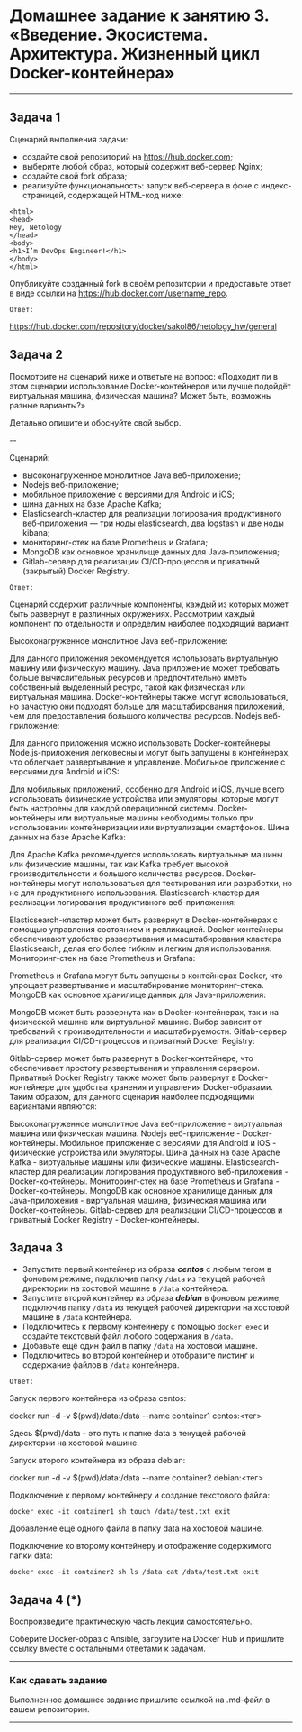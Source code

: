 
# Домашнее задание к занятию 3. «Введение. Экосистема. Архитектура. Жизненный цикл Docker-контейнера»


---

## Задача 1

Сценарий выполнения задачи:

- создайте свой репозиторий на https://hub.docker.com;
- выберите любой образ, который содержит веб-сервер Nginx;
- создайте свой fork образа;
- реализуйте функциональность:
запуск веб-сервера в фоне с индекс-страницей, содержащей HTML-код ниже:
```
<html>
<head>
Hey, Netology
</head>
<body>
<h1>I’m DevOps Engineer!</h1>
</body>
</html>
```

Опубликуйте созданный fork в своём репозитории и предоставьте ответ в виде ссылки на https://hub.docker.com/username_repo.

`Ответ:`

https://hub.docker.com/repository/docker/sakol86/netology_hw/general

## Задача 2

Посмотрите на сценарий ниже и ответьте на вопрос:
«Подходит ли в этом сценарии использование Docker-контейнеров или лучше подойдёт виртуальная машина, физическая машина? Может быть, возможны разные варианты?»

Детально опишите и обоснуйте свой выбор.

--

Сценарий:

- высоконагруженное монолитное Java веб-приложение;
- Nodejs веб-приложение;
- мобильное приложение c версиями для Android и iOS;
- шина данных на базе Apache Kafka;
- Elasticsearch-кластер для реализации логирования продуктивного веб-приложения — три ноды elasticsearch, два logstash и две ноды kibana;
- мониторинг-стек на базе Prometheus и Grafana;
- MongoDB как основное хранилище данных для Java-приложения;
- Gitlab-сервер для реализации CI/CD-процессов и приватный (закрытый) Docker Registry.

`Ответ:`

Сценарий содержит различные компоненты, каждый из которых может быть развернут в различных окружениях. Рассмотрим каждый компонент по отдельности и определим наиболее подходящий вариант.

Высоконагруженное монолитное Java веб-приложение:

Для данного приложения рекомендуется использовать виртуальную машину или физическую машину. Java приложение может требовать больше вычислительных ресурсов и предпочтительно иметь собственный выделенный ресурс, такой как физическая или виртуальная машина. Docker-контейнеры также могут использоваться, но зачастую они подходят больше для масштабирования приложений, чем для предоставления большого количества ресурсов.
Nodejs веб-приложение:

Для данного приложения можно использовать Docker-контейнеры. Node.js-приложения легковесны и могут быть запущены в контейнерах, что облегчает развертывание и управление.
Мобильное приложение c версиями для Android и iOS:

Для мобильных приложений, особенно для Android и iOS, лучше всего использовать физические устройства или эмуляторы, которые могут быть настроены для каждой операционной системы. Docker-контейнеры или виртуальные машины необходимы только при использовании контейнеризации или виртуализации смартфонов.
Шина данных на базе Apache Kafka:

Для Apache Kafka рекомендуется использовать виртуальные машины или физические машины, так как Kafka требует высокой производительности и большого количества ресурсов. Docker-контейнеры могут использоваться для тестирования или разработки, но не для продуктивного использования.
Elasticsearch-кластер для реализации логирования продуктивного веб-приложения:

Elasticsearch-кластер может быть развернут в Docker-контейнерах с помощью управления состоянием и репликацией. Docker-контейнеры обеспечивают удобство развертывания и масштабирования кластера Elasticsearch, делая его более гибким и легким для использования.
Мониторинг-стек на базе Prometheus и Grafana:

Prometheus и Grafana могут быть запущены в контейнерах Docker, что упрощает развертывание и масштабирование мониторинг-стека.
MongoDB как основное хранилище данных для Java-приложения:

MongoDB может быть развернута как в Docker-контейнерах, так и на физической машине или виртуальной машине. Выбор зависит от требований к производительности и масштабируемости.
Gitlab-сервер для реализации CI/CD-процессов и приватный Docker Registry:

Gitlab-сервер может быть развернут в Docker-контейнере, что обеспечивает простоту развертывания и управления сервером. Приватный Docker Registry также может быть развернут в Docker-контейнере для удобства хранения и управления Docker-образами.
Таким образом, для данного сценария наиболее подходящими вариантами являются:

Высоконагруженное монолитное Java веб-приложение - виртуальная машина или физическая машина.
Nodejs веб-приложение - Docker-контейнеры.
Мобильное приложение c версиями для Android и iOS - физические устройства или эмуляторы.
Шина данных на базе Apache Kafka - виртуальные машины или физические машины.
Elasticsearch-кластер для реализации логирования продуктивного веб-приложения - Docker-контейнеры.
Мониторинг-стек на базе Prometheus и Grafana - Docker-контейнеры.
MongoDB как основное хранилище данных для Java-приложения - виртуальная машина, физическая машина или Docker-контейнеры.
Gitlab-сервер для реализации CI/CD-процессов и приватный Docker Registry - Docker-контейнеры.

## Задача 3

- Запустите первый контейнер из образа ***centos*** c любым тегом в фоновом режиме, подключив папку ```/data``` из текущей рабочей директории на хостовой машине в ```/data``` контейнера.
- Запустите второй контейнер из образа ***debian*** в фоновом режиме, подключив папку ```/data``` из текущей рабочей директории на хостовой машине в ```/data``` контейнера.
- Подключитесь к первому контейнеру с помощью ```docker exec``` и создайте текстовый файл любого содержания в ```/data```.
- Добавьте ещё один файл в папку ```/data``` на хостовой машине.
- Подключитесь во второй контейнер и отобразите листинг и содержание файлов в ```/data``` контейнера.

`Ответ:`

Запуск первого контейнера из образа centos:

docker run -d -v $(pwd)/data:/data --name container1 centos:<тег>

Здесь $(pwd)/data - это путь к папке data в текущей рабочей директории на хостовой машине.

Запуск второго контейнера из образа debian:

docker run -d -v $(pwd)/data:/data --name container2 debian:<тег>

Подключение к первому контейнеру и создание текстового файла:

`docker exec -it container1 sh
touch /data/test.txt
exit`

Добавление ещё одного файла в папку data на хостовой машине.

Подключение ко второму контейнеру и отображение содержимого папки data:

`docker exec -it container2 sh
ls /data
cat /data/test.txt
exit`

## Задача 4 (*)

Воспроизведите практическую часть лекции самостоятельно.

Соберите Docker-образ с Ansible, загрузите на Docker Hub и пришлите ссылку вместе с остальными ответами к задачам.


---

### Как cдавать задание

Выполненное домашнее задание пришлите ссылкой на .md-файл в вашем репозитории.

---

